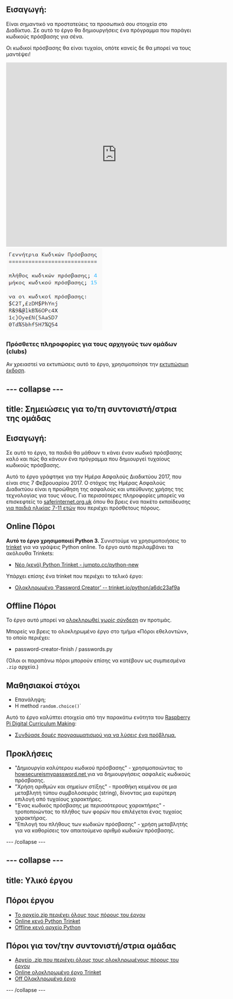 ## Εισαγωγή:

Είναι σημαντικό να προστατεύεις τα προσωπικά σου στοιχεία στο Διαδίκτυο. Σε αυτό το έργο θα δημιουργήσεις ένα πρόγραμμα που παράγει κωδικούς πρόσβασης για σένα.

Οι κωδικοί πρόσβασης θα είναι τυχαίοι, οπότε κανείς δε θα μπορεί να τους μαντέψει!

<div class="trinket">
  <iframe src="https://trinket.io/embed/python/a6dc23af9a?outputOnly=true&start=result" width="600" height="500" frameborder="0" marginwidth="0" marginheight="0" allowfullscreen>
  </iframe>
  <img src="images/passwords-finished.png">
</div>

### Πρόσθετες πληροφορίες για τους αρχηγούς των ομάδων (clubs)

Αν χρειαστεί να εκτυπώσεις αυτό το έργο, χρησιμοποίησε την [εκτυπώσιμη έκδοση](https://projects.raspberrypi.org/el-GR/projects/password-generator/print).


--- collapse ---
---
title: Σημειώσεις για το/τη συντονιστή/στρια της ομάδας
---


## Εισαγωγή:

Σε αυτό το έργο, τα παιδιά θα μάθουν τι κάνει έναν κωδικό πρόσβασης καλό και πώς θα κάνουν ένα πρόγραμμα που δημιουργεί τυχαίους κωδικούς πρόσβασης.

Αυτό το έργο γράφτηκε για την Ημέρα Ασφαλούς Διαδικτύου 2017, που είναι στις 7 Φεβρουαρίου 2017. Ο στόχος της Ημέρας Ασφαλούς Διαδικτύου είναι η προώθηση της ασφαλούς και υπεύθυνης χρήσης της τεχνολογίας για τους νέους. Για περισσότερες πληροφορίες μπορείς να επισκεφτείς το [saferinternet.org.uk](https://www.saferinternet.org.uk/) όπου θα βρεις ένα πακέτο εκπαίδευσης [για παιδιά ηλικίας 7-11 ετών](https://d1afx9quaogywf.cloudfront.net/cdn/farfuture/_-EgL7dYtxtypvvDcNCE53bYE-OMfdH59vaJ5XPcoG4/mtime:1483547665/sites/default/files/SID2017%20Education%20Pack%20for%207-11%20year%20olds_0.zip) που περιέχει πρόσθετους πόρους.

## Online Πόροι

__Αυτό το έργο χρησιμοποιεί Python 3.__ Συνιστούμε να χρησιμοποιήσεις το [trinket](https://trinket.io/) για να γράψεις Python online. Το έργο αυτό περιλαμβάνει τα ακόλουθα Trinkets:

+ [Νέο (κενό) Python Trinket - jumpto.cc/python-new](http://jumpto.cc/python-new)

Υπάρχει επίσης ένα trinket που περιέχει το τελικό έργο:

+ [Ολοκληρωμένο ‘Password Creator’ -- trinket.io/python/a6dc23af9a](https://trinket.io/python/a6dc23af9a)

## Offline Πόροι
Το έργο αυτό μπορεί να [ολοκληρωθεί χωρίς σύνδεση](https://www.codeclubprojects.org/en-GB/resources/python-working-offline/) αν προτιμάς.

Μπορείς να βρεις το ολοκληρωμένο έργο στο τμήμα «Πόροι εθελοντών», το οποίο περιέχει:

+ password-creator-finish / passwords.py

(Όλοι οι παραπάνω πόροι μπορούν επίσης να κατέβουν ως συμπιεσμένα `.zip` αρχεία.)

## Μαθησιακοί στόχοι
+ Επανάληψη;
+ Η method `random.choice()`˙

Αυτό το έργο καλύπτει στοιχεία από την παρακάτω ενότητα του [Raspberry Pi Digital Curriculum Making](http://rpf.io/curriculum):

+ [Συνδύασε δομές προγραμματισμού για να λύσεις ένα πρόβλημα.](https://www.raspberrypi.org/curriculum/programming/builder)

## Προκλήσεις
+ "Δημιουργία καλύτερου κωδικού πρόσβασης" - χρησιμοποιώντας το <a href="https://howsecureismypassword.net/" target="_blank"> howsecureismypassword.net </a> για να δημιουργήσεις ασφαλείς κωδικούς πρόσβασης.
+ "Χρήση αριθμών και σημείων στίξης" - προσθήκη κειμένου σε μια μεταβλητή τύπου συμβολοσειράς (string), δίνοντας μια ευρύτερη επιλογή από τυχαίους χαρακτήρες.
+ "Ένας κωδικός πρόσβασης με περισσότερους χαρακτήρες" - τροποποιώντας το πλήθος των φορών που επιλέγεται ένας τυχαίος χαρακτήρας.
+ "Επιλογή του πλήθους των κωδικών πρόσβασης" - χρήση μεταβλητής για να καθορίσεις τον απαιτούμενο αριθμό κωδικών πρόσβασης.

--- /collapse ---


--- collapse ---
---
title: Υλικό έργου
---
## Πόροι έργου
* [Το αρχείο.zip περιέχει όλους τους πόρους του έργου](resources/password-generator-resources.zip)
* [Online κενό Python Trinket](http://jumpto.cc/python-new)
* [Offline κενό αρχείο Python](resources/new-new.py)

## Πόροι για τον/την συντονιστή/στρια ομάδας
* [Αρχείο .zip που περιέχει όλους τους ολοκληρωμένους πόρους του έργου](resources/password-generator-finished.zip)
* [Online ολοκληρωμένο έργο Trinket](https://trinket.io/python/a6dc23af9a)
* [Off Ολοκληρωμένο έργο](resources/password-generator-finished-passwords.py)

--- /collapse ---
